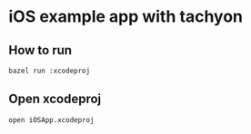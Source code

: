 # iOS example app with tachyon

## How to run

```sh
bazel run :xcodeproj
```

## Open xcodeproj

```sh
open iOSApp.xcodeproj
```